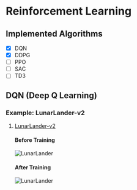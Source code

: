 # Reinforcement Learning

## Implemented Algorithms
- [x] DQN
- [x] DDPG
- [ ] PPO
- [ ] SAC
- [ ] TD3

## DQN (Deep Q Learning)

### Example: LunarLander-v2

1. [LunarLander-v2](https://gymnasium.farama.org/environments/box2d/lunar_lander/)

   #### Before Training
   ![LunarLander](https://gymnasium.farama.org/_images/lunar_lander.gif)
   #### After Training
   ![LunarLander](https://gymnasium.farama.org/_images/lunar_lander.gif)
